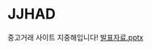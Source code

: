 # JJHAD
중고거래 사이트 지중해입니다!
[발표자료.pptx](https://github.com/dorigom33/JJHAD/files/14003960/default.pptx)
